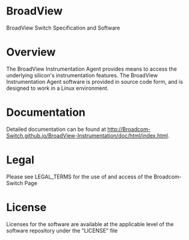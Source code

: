 BroadView
======
BroadView Switch Specification and Software

Overview
========

The BroadView Instrumentation Agent provides means to access the underlying silicon's 
instrumentation features. The BroadView Instrumentation Agent software is provided in 
source code form, and is designed to work in a Linux environment.

Documentation
=============

Detailed documentation can be found at http://Broadcom-Switch.github.io/BroadView-Instrumentation/doc/html/index.html.

Legal
=====

Please see LEGAL_TERMS for the use of and access of the Broadcom-Switch Page

License
=======

Licenses for the software are available at the applicable level of the
software repository under the "LICENSE" file

